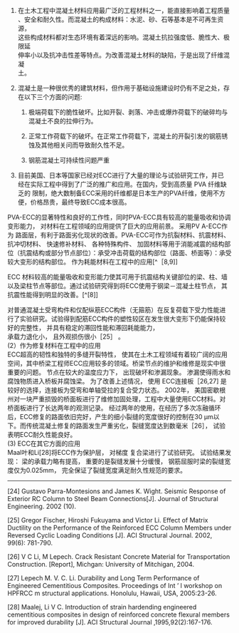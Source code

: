 1. 在土木工程中混凝土材料应用最广泛的工程材料之一，能直接影响着工程质量  
   、安全和耐久性。而混凝土的构成材料：水泥、砂、石等基本是不可再生资源，  
   这些构成材料都对生态环境有着深远的影响。混凝土抗拉强度低、脆性大、极限延  
   伸率小以及抗冲击性差等特点。为改善混凝土材料的缺陷，于是出现了纤维混凝  
   土。

2. 混凝土是一种很优秀的建筑材料，但作用于基础设施建设时仍有不足之处，存在以下三个方面的问题:

   1. 极端荷载下的脆性破坏。比如开裂、剥落、冲击或爆炸荷载下的破碎均与混凝土不良的拉伸行为。

   2. 正常工作荷载下的破坏。在正常工作荷载下，混凝土的开裂引发的钢筋锈蚀及其他相关问而导致耐久性不足。

   3. 钢筋混凝土可持续性问题严重

3. 目前美国、日本等国家已经对ECC进行了大量的理论与试验研究工作，并已    经在实际工程中得到了广泛的推广和应用。在国内，受到高质量 PVA 纤维缺乏的    限制，绝大数制备ECC采用的纤维都是日本生产的PVA纤维，使用不方便，价格昂贵，最终导致ECC成本很高。

PVA-ECC的显著特性和良好的工作性，同时PVA-ECC具有较高的能量吸收和协调变形能力， 对材料在工程领域的应用提供了巨大的应用前景。 采用PV A-ECC作为 路面层，有利于路面劣化现状的改善。PVA-ECC可作为抗裂材料、抗震材料、 抗冲切材料、 快速修补材料、 各种特殊构件、 加固材料等用于消能减震的结构部位（抗震结构或部分节点部位）：承受冲击荷载的结构部位（路面、桥面等）：承受较大变形的结构部位。  作为耗能材料在工程中的应用[^［8,9]]  

ECC 材料较高的能量吸收和变形能力使其可用于抗震结构关键部位的梁、柱、墙以及梁柱节点等部位。通过试验研究得到将ECC使用于钢梁－混凝土柱节点， 其抗震性能得到明显的改善。[^[8]]

对普通混凝土受弯构件和仅配纵筋ECC构件（无箍筋）在反复荷载下受力性能进行了实验研究。试验得到配筋ECC构件的塑性较区在发生很大变形下仍能保持较好的完整性， 并具有稳定的滞回性能和滞回耗能能力，  
承载力退化小， 且外观损伤很小［25］ 。  
\(2）作为修复材料在工程中的应用  
ECC超高的韧性和独特的多缝开裂特性， 使其在土木工程领域有着较广阔的应用空间，其中桥梁工程师ECC应用较多的领域。桥梁节点的维护和维修是现实中很重要的问题。 节点在较大的温度应力下， 出现破坏和渗漏现象。 渗漏使得雨水和腐蚀物质进入桥板并腐蚀梁。 为了改善上述情况， 使用 ECC连接板［26,27\] 是较好的选择，连接板为受弯和单轴受拉的复合受力状态。 2002年， 美国密歇根州对一块严重损毁的桥面板进行了维修加固处理，工程中大量使用ECC材料。对桥面板进行了长达两年的观测记录。  经过两年的使用，在经历了多次冻融循环后，ECC修复的路面依旧完好，产生的细小裂缝的宽度很好的控制在30 µm以下。而传统混凝土修复的路面发生严重劣化，裂缝宽度达到数毫米［26］， 试验表明ECC耐久性能良好。  
\(3\) ECC在其它方面的应用  
Maal叶和Li\[28]将ECC作为保护层， 对梯度 复合梁进行了试验研究。 试验结果发现： 梁的承载力略有提高， 重要的是裂缝发展十分缓慢， 钢筋屈服时梁的裂缝宽度仅为0.025mm， 完全保证了裂缝宽度满足耐久性规范的要求。

---
[24]	Gustavo Parra-Montesions and James K. Wight. Seismic Response of Exterior RC Column to Steel Beam Connections[J]. Journal of Structural Engineering. 2002 (10).

[25]	Gregor Fischer, Hiroshi Fukuyama and Victor Li. Effect of Matrix Ductility on the Performance of the Reinforced ECC Column Members under Reversed Cyclic Loading Conditions [J]. ACI Structural Journal. 2002, 99(6): 781-790.

[26]	V C Li, M Lepech. Crack Resistant Concrete Material for Transportation Construction. [Report], Michgan: University of Mitchigan, 2004.

[27]	Lepech M. V. C. Li. Durability and Long Term Performance of Engineered Cementitious Composites. Proceedings of Int ’ l workshop on HPFRCC m structural applications. Honolulu, Hawaii, USA, 2005:23-26.

[28]	Maalej, Li V C. Introduction of strain hardending engineered cementitious composites in design of reinforced concrete flexural members for improved durability [J]. ACI Structural Journal ,1995,92(2):167-176.
